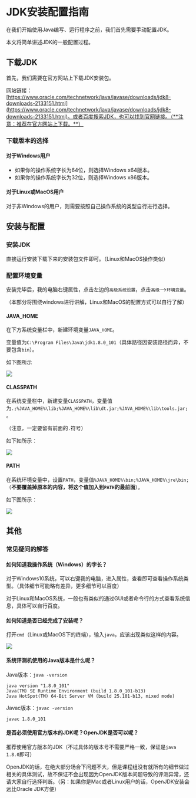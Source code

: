 # JDK安装配置指南

在我们开始使用Java编写、运行程序之前，我们首先需要手动配置JDK。

本文将简单讲述JDK的一般配置过程。

## 下载JDK

首先，我们需要在官方网站上下载JDK安装包。

网站链接：[https://www.oracle.com/technetwork/java/javase/downloads/jdk8-downloads-2133151.html](https://www.oracle.com/technetwork/java/javase/downloads/jdk8-downloads-2133151.html)。或者百度搜索JDK，也可以找到官网链接。（**注意：推荐在官方网站上下载。**）

### 下载版本的选择

#### 对于Windows用户

- 如果你的操作系统字长为64位，则选择Windows x64版本。
- 如果你的操作系统字长为32位，则选择Windows x86版本。

#### 对于Linux或MacOS用户

对于非Windows的用户，则需要按照自己操作系统的类型自行进行选择。

## 安装与配置

### 安装JDK

直接运行安装下载下来的安装包文件即可。（Linux和MacOS操作类似）

### 配置环境变量

安装完毕后，我的电脑右键属性，点击左边的`高级系统设置`，点击`高级`-->`环境变量`。

（本部分将围绕windows进行讲解，Linux和MacOS的配置方式可以自行了解）

#### JAVA_HOME

在下方系统变量栏中，新建环境变量`JAVA_HOME`。

变量值为`C:\Program Files\Java\jdk1.8.0_101`（具体路径因安装路径而异，不要包含`bin`）。

如下图所示

![](http://misaka-oss.oss-cn-beijing.aliyuncs.com/cs/oo_assistant_files/installation/pic-1.png)

#### CLASSPATH

在系统变量栏中，新建变量`CLASSPATH`，变量值为`.;%JAVA_HOME%\lib;%JAVA_HOME%\lib\dt.jar;%JAVA_HOME%\lib\tools.jar;`。

（注意，一定要留有前面的`.`符号）

如下如所示：

![](http://misaka-oss.oss-cn-beijing.aliyuncs.com/cs/oo_assistant_files/installation/pic-2.png)

#### PATH

在系统环境变量中，设置`PATH`，变量值`%JAVA_HOME%\bin;%JAVA_HOME%\jre\bin;`（**不要覆盖掉原本的内容，将这个值加入到`PATH`的最前面**）。

如下图所示：

![](http://misaka-oss.oss-cn-beijing.aliyuncs.com/cs/oo_assistant_files/installation/pic-3.png)

## 其他

### 常见疑问的解答

#### 如何知道我操作系统（Windows）的字长？

对于Windows10系统，可以右键我的电脑，进入属性，查看即可查看操作系统类型。（具体细节可能略有差异，更多细节可以百度）

对于Linux和MacOS系统，一般也有类似的通过GUI或者命令行的方式查看系统信息，具体可以自行百度。

#### 如何知道是否已经完成了安装呢？

打开`cmd`（Linux或MacOS下的终端），输入`java`，应该出现类似这样的内容。

![](http://misaka-oss.oss-cn-beijing.aliyuncs.com/cs/oo_assistant_files/installation/pic-4.png)

#### 系统评测机使用的Java版本是什么呢？

Java版本：`java -version`

```
java version "1.8.0_101"
Java(TM) SE Runtime Environment (build 1.8.0_101-b13)
Java HotSpot(TM) 64-Bit Server VM (build 25.101-b13, mixed mode)
```

Javac版本：`javac -version`

```
javac 1.8.0_101
```

#### 是否必须使用官方版本的JDK呢？OpenJDK是否可以呢？

推荐使用官方版本的JDK（不过具体的版本号不需要严格一致，保证是`java 1.8.0`即可）

OpenJDK的话，在绝大部分场合下问题不大，但是课程组没有就所有的细节做过相关的具体测试，故不保证不会出现因为OpenJDK版本问题导致的评测异常，还请大家自行选择判断。（另：如果你是Mac或者Linux用户的话，OpenJDK安装会远比Oracle JDK方便）

